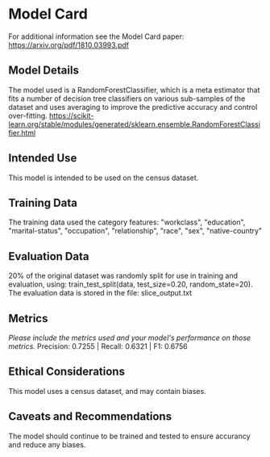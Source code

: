 # Model Card

For additional information see the Model Card paper: https://arxiv.org/pdf/1810.03993.pdf

## Model Details
The model used is a RandomForestClassifier, which is a meta estimator that fits a number of decision tree classifiers on various sub-samples of the dataset and uses averaging to improve the predictive accuracy and control over-fitting.
https://scikit-learn.org/stable/modules/generated/sklearn.ensemble.RandomForestClassifier.html


## Intended Use
This model is intended to be used on the census dataset.

## Training Data
The training data used the category features: "workclass", "education", "marital-status", "occupation", "relationship", "race", "sex", "native-country"

## Evaluation Data
20% of the original dataset was randomly split for use in training and evaluation, using: train_test_split(data, test_size=0.20, random_state=20). The evaluation data is stored in the file: slice_output.txt

## Metrics
_Please include the metrics used and your model's performance on those metrics._
Precision: 0.7255 | Recall: 0.6321 | F1: 0.6756

## Ethical Considerations
This model uses a census dataset, and may contain biases.

## Caveats and Recommendations
The model should continue to be trained and tested to ensure accurancy and reduce any biases.
